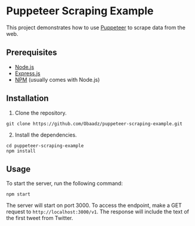 <div>
  <h1>Puppeteer Scraping Example</h1>
  <p>
    This project demonstrates how to use
    <a href="https://github.com/puppeteer/puppeteer" target="_new">Puppeteer</a> to scrape
    data from the web.
  </p>
  <h2>Prerequisites</h2>
  <ul>
    <li><a href="https://nodejs.org/en/" target="_new">Node.js</a></li>
    <li><a href="https://expressjs.com/" target="_new">Express.js</a></li>
    <li>
      <a href="https://www.npmjs.com/" target="_new">NPM</a> (usually comes with Node.js)
    </li>
  </ul>
  <h2>Installation</h2>
  <ol>
    <li>Clone the repository.</li>
  </ol>
  <pre><div><div><code>git <span>clone</span> https://github.com/Obaadz/puppeteer-scraping-example.git
</code></div></div></pre>
  <ol start="2">
    <li>Install the dependencies.</li>
  </ol>
  <pre><div><div><code><span>cd</span> puppeteer-scraping-example
npm install
</code></div></div></pre>
  <h2>Usage</h2>
  <p>To start the server, run the following command:</p>
  <pre><div><div><code>npm start
</code></div></div></pre>
  <p>
    The server will start on port 3000. To access the endpoint, make a GET request to
    <code>http://localhost:3000/v1</code>. The response will include the text of the first tweet from Twitter.
  </p>
</div>
